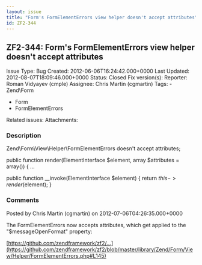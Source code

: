 ```yaml
---
layout: issue
title: "Form's FormElementErrors view helper doesn't accept attributes"
id: ZF2-344
---
```


ZF2-344: Form's FormElementErrors view helper doesn't accept attributes
-----------------------------------------------------------------------

 Issue Type: Bug Created: 2012-06-06T16:24:42.000+0000 Last Updated: 2012-08-07T18:09:46.000+0000 Status: Closed Fix version(s): 
 Reporter:  Roman Vidyayev (cmple)  Assignee:  Chris Martin (cgmartin)  Tags: - Zend\\Form
- Form
- FormElementErrors
 
 Related issues: 
 Attachments: 
### Description

Zend\\Form\\View\\Helper\\FormElementErrors doesn't accept attributes;

public function render(ElementInterface $element, array $attributes = array()) { ...

public function \_\_invoke(ElementInterface $element) { return $this->render($element); }

 

 

### Comments

Posted by Chris Martin (cgmartin) on 2012-07-06T04:26:35.000+0000

The FormElementErrors now accepts attributes, which get applied to the "$messageOpenFormat" property:

[https://github.com/zendframework/zf2/…](https://github.com/zendframework/zf2/blob/master/library/Zend/Form/View/Helper/FormElementErrors.php#L145)

 

 